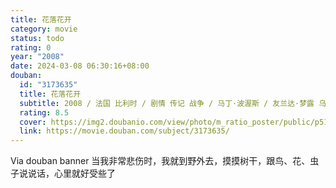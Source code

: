 ```yaml
---
title: 花落花开
category: movie
status: todo
rating: 0
year: "2008"
date: 2024-03-08 06:30:16+08:00
douban:
  id: "3173635"
  title: 花落花开
  subtitle: 2008 / 法国 比利时 / 剧情 传记 战争 / 马丁·波渥斯 / 友兰达·梦露 乌尔里希·图库尔
  rating: 8.5
  cover: https://img2.doubanio.com/view/photo/m_ratio_poster/public/p513302781.jpg
  link: https://movie.douban.com/subject/3173635/
---
```


Via douban banner 当我非常悲伤时，我就到野外去，摸摸树干，跟鸟、花、虫子说说话，心里就好受些了
